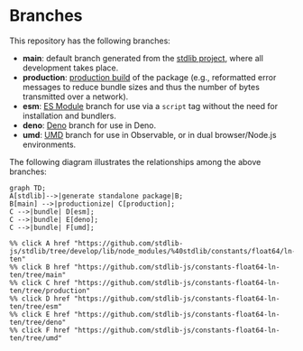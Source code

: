 <!--

@license Apache-2.0

Copyright (c) 2022 The Stdlib Authors.

Licensed under the Apache License, Version 2.0 (the "License");
you may not use this file except in compliance with the License.
You may obtain a copy of the License at

    http://www.apache.org/licenses/LICENSE-2.0

Unless required by applicable law or agreed to in writing, software
distributed under the License is distributed on an "AS IS" BASIS,
WITHOUT WARRANTIES OR CONDITIONS OF ANY KIND, either express or implied.
See the License for the specific language governing permissions and
limitations under the License.

-->

# Branches

This repository has the following branches:

-   **main**: default branch generated from the [stdlib project][stdlib-url], where all development takes place.
-   **production**: [production build][production-url] of the package (e.g., reformatted error messages to reduce bundle sizes and thus the number of bytes transmitted over a network).
-   **esm**: [ES Module][esm-url] branch for use via a `script` tag without the need for installation and bundlers.
-   **deno**: [Deno][deno-url] branch for use in Deno.
-   **umd**: [UMD][umd-url] branch for use in Observable, or in dual browser/Node.js environments.

The following diagram illustrates the relationships among the above branches:

```mermaid
graph TD;
A[stdlib]-->|generate standalone package|B;
B[main] -->|productionize| C[production];
C -->|bundle| D[esm];
C -->|bundle| E[deno];
C -->|bundle| F[umd];

%% click A href "https://github.com/stdlib-js/stdlib/tree/develop/lib/node_modules/%40stdlib/constants/float64/ln-ten"
%% click B href "https://github.com/stdlib-js/constants-float64-ln-ten/tree/main"
%% click C href "https://github.com/stdlib-js/constants-float64-ln-ten/tree/production"
%% click D href "https://github.com/stdlib-js/constants-float64-ln-ten/tree/esm"
%% click E href "https://github.com/stdlib-js/constants-float64-ln-ten/tree/deno"
%% click F href "https://github.com/stdlib-js/constants-float64-ln-ten/tree/umd"
```

[stdlib-url]: https://github.com/stdlib-js/stdlib/tree/develop/lib/node_modules/%40stdlib/constants/float64/ln-ten
[production-url]: https://github.com/stdlib-js/constants-float64-ln-ten/tree/production
[deno-url]: https://github.com/stdlib-js/constants-float64-ln-ten/tree/deno
[umd-url]: https://github.com/stdlib-js/constants-float64-ln-ten/tree/umd
[esm-url]: https://github.com/stdlib-js/constants-float64-ln-ten/tree/esm